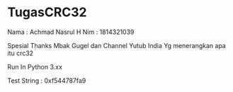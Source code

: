 # TugasCRC32
Nama : Achmad Nasrul H
Nim :  1814321039

Spesial Thanks Mbak Gugel dan Channel Yutub India Yg menerangkan apa itu crc32

Run In Python 3.xx

Test String : 0xf544787fa9
